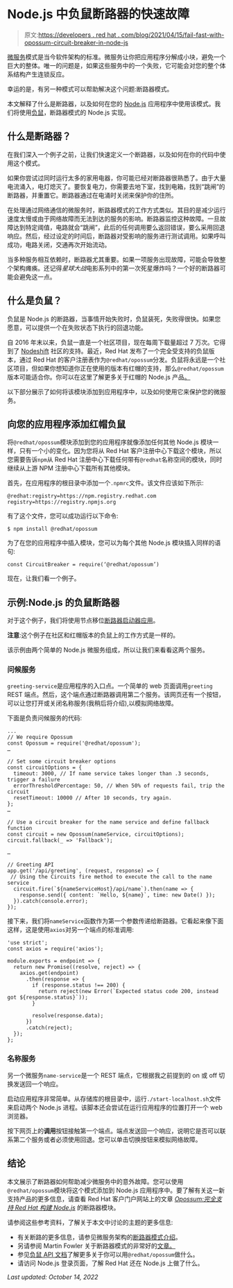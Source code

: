 # Node.js 中负鼠断路器的快速故障

> 原文:[https://developers . red hat . com/blog/2021/04/15/fail-fast-with-opossum-circuit-breaker-in-node-js](https://developers.redhat.com/blog/2021/04/15/fail-fast-with-opossum-circuit-breaker-in-node-js)

[微服务](/topics/microservices)模式是当今软件架构的标准。微服务让你把应用程序分解成小块，避免一个巨大的整体。唯一的问题是，如果这些服务中的一个失败，它可能会对您的整个体系结构产生连锁反应。

幸运的是，有另一种模式可以帮助解决这个问题:断路器模式。

本文解释了什么是断路器，以及如何在您的 [Node.js](/topics/nodejs) 应用程序中使用该模式。我们将使用[负鼠](https://www.npmjs.com/package/opossum)，断路器模式的 Node.js 实现。

## 什么是断路器？

在我们深入一个例子之前，让我们快速定义一个断路器，以及如何在你的代码中使用这个模式。

如果你尝试过同时运行太多的家用电器，你可能已经对断路器很熟悉了。由于大量电流涌入，电灯熄灭了。要恢复电力，你需要去地下室，找到电箱，找到“跳闸”的断路器，并重置它。断路器通过在电涌时关闭来保护你的住所。

在处理通过网络通信的微服务时，断路器模式的工作方式类似。其目的是减少运行速度太慢或由于网络故障而无法到达的服务的影响。断路器监控这种故障。一旦故障达到特定阈值，电路就会“跳闸”，此后的任何调用要么返回错误，要么采用回退响应。然后，经过设定的时间后，断路器对受影响的服务进行测试调用。如果呼叫成功，电路关闭，交通再次开始流动。

当多种服务相互依赖时，断路器尤其重要。如果一项服务出现故障，可能会导致整个架构瘫痪。还记得*星球大战*电影系列中的第一次死星爆炸吗？一个好的断路器可能会避免这一点。

## 什么是负鼠？

负鼠是 Node.js 的断路器，当事情开始失败时，负鼠装死，失败得很快。如果您愿意，可以提供一个在失败状态下执行的回退功能。

自 2016 年末以来，负鼠一直是一个社区项目，现在每周下载量超过 7 万次。它得到了 [Nodeshift](https://nodeshift.dev) 社区的支持。最近，Red Hat 发布了一个完全受支持的负鼠版本，通过 Red Hat 的客户注册表作为`@redhat/opossum`分发。负鼠将永远是一个社区项目，但如果你想知道你正在使用的版本有红帽的支持，那么`@redhat/opossum`版本可能适合你。你可以在这里了解更多关于红帽的 Node.js 产品[。](https://access.redhat.com/articles/5641561)

以下部分展示了如何将该模块添加到应用程序中，以及如何使用它来保护您的微服务。

## 向您的应用程序添加红帽负鼠

将`@redhat/opossum`模块添加到您的应用程序就像添加任何其他 Node.js 模块一样，只有一个小的变化。因为您将从 Red Hat 客户注册中心下载这个模块，所以您需要告诉`npm`从 Red Hat 注册中心下载任何带有`@redhat`名称空间的模块，同时继续从上游 NPM 注册中心下载所有其他模块。

首先，在应用程序的根目录中添加一个`.npmrc`文件。该文件应该如下所示:

```
@redhat:registry=https://npm.registry.redhat.com
registry=https://registry.npmjs.org

```

有了这个文件，您可以成功运行以下命令:

```
$ npm install @redhat/opossum

```

为了在您的应用程序中插入模块，您可以为每个其他 Node.js 模块插入同样的语句:

```
const CircuitBreaker = require(‘@redhat/opossum’)

```

现在，让我们看一个例子。

## 示例:Node.js 的负鼠断路器

对于这个例子，我们将使用节点移位[断路器启动器应用](https://github.com/nodeshift-starters/nodejs-circuit-breaker-redhat)。

**注意**:这个例子在社区和红帽版本的负鼠上的工作方式是一样的。

该示例由两个简单的 Node.js 微服务组成，所以让我们来看看这两个服务。

### 问候服务

`greeting-service`是应用程序的入口点。一个简单的 web 页面调用`greeting` REST 端点。然后，这个端点通过断路器调用第二个服务。该网页还有一个按钮，可以让您打开或关闭名称服务(我稍后将介绍),以模拟网络故障。

下面是负责问候服务的代码:

```
...
// We require Opossum
const Opossum = require('@redhat/opossum');
…

// Set some circuit breaker options
const circuitOptions = {
  timeout: 3000, // If name service takes longer than .3 seconds, trigger a failure
  errorThresholdPercentage: 50, // When 50% of requests fail, trip the circuit
  resetTimeout: 10000 // After 10 seconds, try again.
};
…

// Use a circuit breaker for the name service and define fallback function
const circuit = new Opossum(nameService, circuitOptions);
circuit.fallback(_ => 'Fallback');

…

// Greeting API
app.get('/api/greeting', (request, response) => {
 // Using the Circuits fire method to execute the call to the name service
  circuit.fire(`${nameServiceHost}/api/name`).then(name => {
    response.send({ content: `Hello, ${name}`, time: new Date() });
  }).catch(console.error);
});

```

接下来，我们将`nameService`函数作为第一个参数传递给断路器。它看起来像下面这样，这是使用`axios`对另一个端点的标准调用:

```
'use strict';
const axios = require('axios');

module.exports = endpoint => {
  return new Promise((resolve, reject) => {
    axios.get(endpoint)
      .then(response => {
        if (response.status !== 200) {
          return reject(new Error(`Expected status code 200, instead got ${response.status}`));
        }

        resolve(response.data);
      })
      .catch(reject);
  });
};

```

### 名称服务

另一个微服务`name-service`是一个 REST 端点，它根据我之前提到的 on 或 off 切换发送回一个响应。

启动应用程序非常简单。从存储库的根目录中，运行`./start-localhost.sh`文件来启动两个 Node.js 进程。该脚本还会尝试在运行应用程序的位置打开一个 web 浏览器。

按下网页上的**调用**按钮接触第一个端点。端点发送回一个响应，说明它是否可以联系第二个服务或者必须使用回退。您可以单击切换按钮来模拟网络故障。

## 结论

本文展示了断路器如何帮助减少微服务中的意外故障。您可以使用`@redhat/opossum`模块将这个模式添加到 Node.js 应用程序中。要了解有关这一新支持产品的更多信息，请查看 Red Hat 客户门户网站上的文章 [*Opossum:完全支持 Red Hat 构建 Node.js*](https://access.redhat.com/articles/5890311) 的断路器模块。

请参阅这些参考资料，了解关于本文中讨论的主题的更多信息:

*   有关断路的更多信息，请参见微服务架构的[断路器模式介绍](https://microservices.io/patterns/reliability/circuit-breaker.html)。
*   另请参阅 Martin Fowler 关于断路器模式的非常好的[文章。](https://martinfowler.com/bliki/CircuitBreaker.html)
*   参见[负鼠 API 文档](https://access.redhat.com/webassets/avalon/d/red_hat_build_of_node/opossum/5.0.0/jsdoc/)了解更多关于你可以用`@redhat/opossum`做什么。
*   请访问 Node.js 登录页面，了解 Red Hat 还在 Node.js 上做了什么。

*Last updated: October 14, 2022*